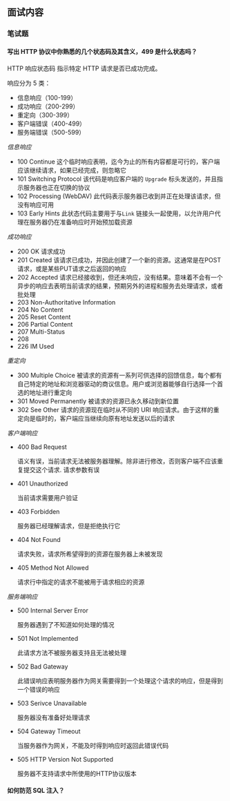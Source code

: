 ## 面试内容

### 笔试题

#### 写出 HTTP 协议中你熟悉的几个状态码及其含义，499 是什么状态吗？

HTTP 响应状态码 指示特定 HTTP 请求是否已成功完成。

响应分为 5 类：
* 信息响应（100-199）
* 成功响应（200-299）
* 重定向（300-399）
* 客户端错误（400-499）
* 服务端错误（500-599）


*信息响应*
  
* 100 Continue
  这个临时响应表明，迄今为止的所有内容都是可行的，客户端应该继续请求，如果已经完成，则忽略它
* 101 Switching Protocol
  该代码是响应客户端的 `Upgrade` 标头发送的，并且指示服务器也正在切换的协议
* 102 Processing (WebDAV)
  此代码表示服务器已收到并正在处理该请求，但没有响应可用
* 103 Early Hints
  此状态代码主要用于与`Link` 链接头一起使用，以允许用户代理在服务器仍在准备响应时开始预加载资源
   
*成功响应*

* 200 OK
  请求成功
* 201 Created
  该请求已成功，并因此创建了一个新的资源。这通常是在POST请求，或是某些PUT请求之后返回的响应
* 202 Accepted
  请求已经接收到，但还未响应，没有结果。意味着不会有一个异步的响应去表明当前请求的结果，预期另外的进程和服务去处理请求，或者批处理
* 203 Non-Authoritative Information
* 204 No Content
* 205 Reset Content
* 206 Partial Content
* 207 Multi-Status
* 208 
* 226 IM Used


*重定向*

* 300 Multiple Choice
  被请求的资源有一系列可供选择的回馈信息，每个都有自己特定的地址和浏览器驱动的商议信息。用户或浏览器能够自行选择一个首选的地址进行重定向
* 301 Moved Permanently
  被请求的资源已永久移动到新位置
* 302 See Other
  请求的资源现在临时从不同的 URI 响应请求。由于这样的重定向是临时的，客户端应当继续向原有地址发送以后的请求

*客户端响应*

* 400 Bad Request
  
  语义有误，当前请求无法被服务器理解。除非进行修改，否则客户端不应该重复提交这个请求. 请求参数有误
* 401 Unauthorized
  
  当前请求需要用户验证
* 403 Forbidden
  
  服务器已经理解请求，但是拒绝执行它

* 404 Not Found
  
  请求失败，请求所希望得到的资源在服务器上未被发现

* 405 Method Not Allowed

  请求行中指定的请求不能被用于请求相应的资源

*服务端响应*

* 500 Internal Server Error
  
  服务器遇到了不知道如何处理的情况
* 501 Not Implemented
  
  此请求方法不被服务器支持且无法被处理

* 502 Bad Gateway
  
  此错误响应表明服务器作为网关需要得到一个处理这个请求的响应，但是得到一个错误的响应

* 503 Serivce Unavailable
  
  服务器没有准备好处理请求

* 504 Gateway Timeout

  当服务器作为网关，不能及时得到响应时返回此错误代码

* 505 HTTP Version Not Supported

  服务器不支持请求中所使用的HTTP协议版本
  


#### 如何防范 SQL 注入？
